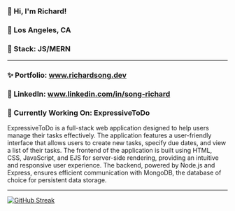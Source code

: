 ### 👋 Hi, I'm Richard!
### 🌆 Los Angeles, CA
### 🥞 Stack: JS/MERN
-----
### ✨ Portfolio: www.richardsong.dev
### 🔗 LinkedIn: www.linkedin.com/in/song-richard
### 🚧 Currently Working On: ExpressiveToDo

ExpressiveToDo is a full-stack web application designed to help users manage their tasks effectively. The application features a user-friendly interface that allows users to create new tasks, specify due dates, and view a list of their tasks. The frontend of the application is built using HTML, CSS, JavaScript, and EJS for server-side rendering, providing an intuitive and responsive user experience. The backend, powered by Node.js and Express, ensures efficient communication with MongoDB, the database of choice for persistent data storage.

-----
[![GitHub Streak](https://streak-stats.demolab.com?user=Song-richard&theme=dark)](https://git.io/streak-stats)
